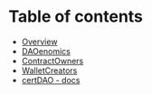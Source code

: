 # Table of contents

* [Overview](README.md)
* [DAOenomics](DAOenomics.md)
* [ContractOwners](ContractOwners.md)
* [WalletCreators](WalletCreators.md)
* [certDAO - docs](<README (1).md>)
